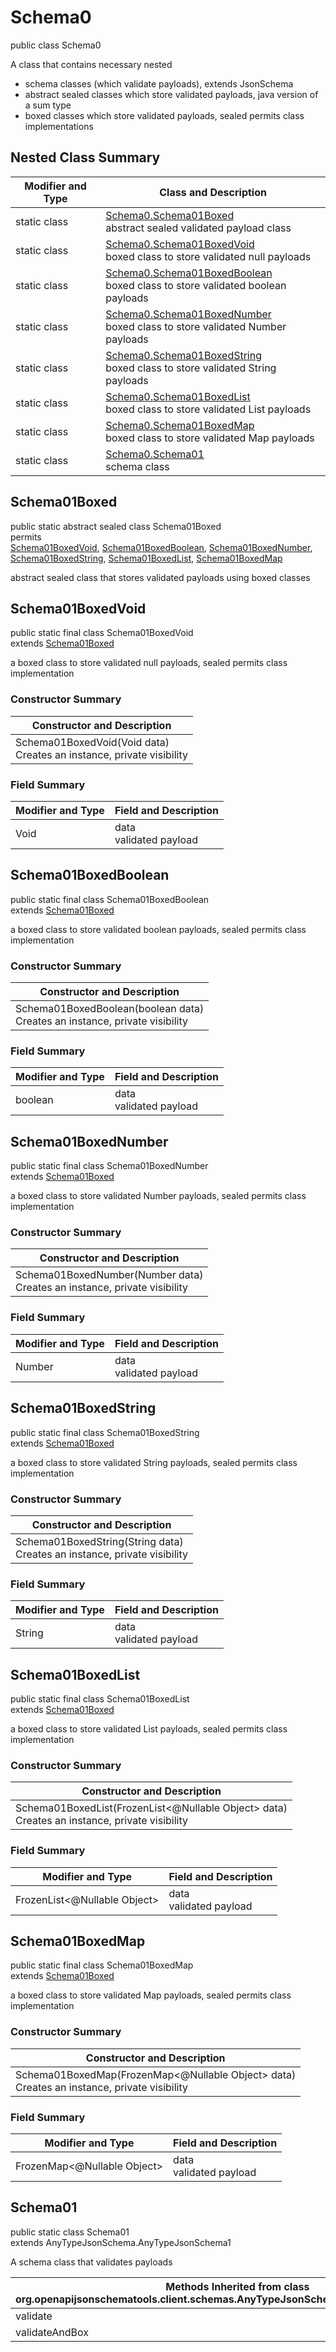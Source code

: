 # Schema0
public class Schema0<br>

A class that contains necessary nested
- schema classes (which validate payloads), extends JsonSchema
- abstract sealed classes which store validated payloads, java version of a sum type
- boxed classes which store validated payloads, sealed permits class implementations

## Nested Class Summary
| Modifier and Type | Class and Description |
| ----------------- | ---------------------- |
| static class | [Schema0.Schema01Boxed](#schema01boxed)<br> abstract sealed validated payload class |
| static class | [Schema0.Schema01BoxedVoid](#schema01boxedvoid)<br> boxed class to store validated null payloads |
| static class | [Schema0.Schema01BoxedBoolean](#schema01boxedboolean)<br> boxed class to store validated boolean payloads |
| static class | [Schema0.Schema01BoxedNumber](#schema01boxednumber)<br> boxed class to store validated Number payloads |
| static class | [Schema0.Schema01BoxedString](#schema01boxedstring)<br> boxed class to store validated String payloads |
| static class | [Schema0.Schema01BoxedList](#schema01boxedlist)<br> boxed class to store validated List payloads |
| static class | [Schema0.Schema01BoxedMap](#schema01boxedmap)<br> boxed class to store validated Map payloads |
| static class | [Schema0.Schema01](#schema01)<br> schema class |

## Schema01Boxed
public static abstract sealed class Schema01Boxed<br>
permits<br>
[Schema01BoxedVoid](#schema01boxedvoid),
[Schema01BoxedBoolean](#schema01boxedboolean),
[Schema01BoxedNumber](#schema01boxednumber),
[Schema01BoxedString](#schema01boxedstring),
[Schema01BoxedList](#schema01boxedlist),
[Schema01BoxedMap](#schema01boxedmap)

abstract sealed class that stores validated payloads using boxed classes

## Schema01BoxedVoid
public static final class Schema01BoxedVoid<br>
extends [Schema01Boxed](#schema01boxed)

a boxed class to store validated null payloads, sealed permits class implementation

### Constructor Summary
| Constructor and Description |
| --------------------------- |
| Schema01BoxedVoid(Void data)<br>Creates an instance, private visibility |

### Field Summary
| Modifier and Type | Field and Description |
| ----------------- | ---------------------- |
| Void | data<br>validated payload |

## Schema01BoxedBoolean
public static final class Schema01BoxedBoolean<br>
extends [Schema01Boxed](#schema01boxed)

a boxed class to store validated boolean payloads, sealed permits class implementation

### Constructor Summary
| Constructor and Description |
| --------------------------- |
| Schema01BoxedBoolean(boolean data)<br>Creates an instance, private visibility |

### Field Summary
| Modifier and Type | Field and Description |
| ----------------- | ---------------------- |
| boolean | data<br>validated payload |

## Schema01BoxedNumber
public static final class Schema01BoxedNumber<br>
extends [Schema01Boxed](#schema01boxed)

a boxed class to store validated Number payloads, sealed permits class implementation

### Constructor Summary
| Constructor and Description |
| --------------------------- |
| Schema01BoxedNumber(Number data)<br>Creates an instance, private visibility |

### Field Summary
| Modifier and Type | Field and Description |
| ----------------- | ---------------------- |
| Number | data<br>validated payload |

## Schema01BoxedString
public static final class Schema01BoxedString<br>
extends [Schema01Boxed](#schema01boxed)

a boxed class to store validated String payloads, sealed permits class implementation

### Constructor Summary
| Constructor and Description |
| --------------------------- |
| Schema01BoxedString(String data)<br>Creates an instance, private visibility |

### Field Summary
| Modifier and Type | Field and Description |
| ----------------- | ---------------------- |
| String | data<br>validated payload |

## Schema01BoxedList
public static final class Schema01BoxedList<br>
extends [Schema01Boxed](#schema01boxed)

a boxed class to store validated List payloads, sealed permits class implementation

### Constructor Summary
| Constructor and Description |
| --------------------------- |
| Schema01BoxedList(FrozenList<@Nullable Object> data)<br>Creates an instance, private visibility |

### Field Summary
| Modifier and Type | Field and Description |
| ----------------- | ---------------------- |
| FrozenList<@Nullable Object> | data<br>validated payload |

## Schema01BoxedMap
public static final class Schema01BoxedMap<br>
extends [Schema01Boxed](#schema01boxed)

a boxed class to store validated Map payloads, sealed permits class implementation

### Constructor Summary
| Constructor and Description |
| --------------------------- |
| Schema01BoxedMap(FrozenMap<@Nullable Object> data)<br>Creates an instance, private visibility |

### Field Summary
| Modifier and Type | Field and Description |
| ----------------- | ---------------------- |
| FrozenMap<@Nullable Object> | data<br>validated payload |

## Schema01
public static class Schema01<br>
extends AnyTypeJsonSchema.AnyTypeJsonSchema1

A schema class that validates payloads

| Methods Inherited from class org.openapijsonschematools.client.schemas.AnyTypeJsonSchema.AnyTypeJsonSchema1 |
| ------------------------------------------------------------------ |
| validate                                                           |
| validateAndBox                                                     |
